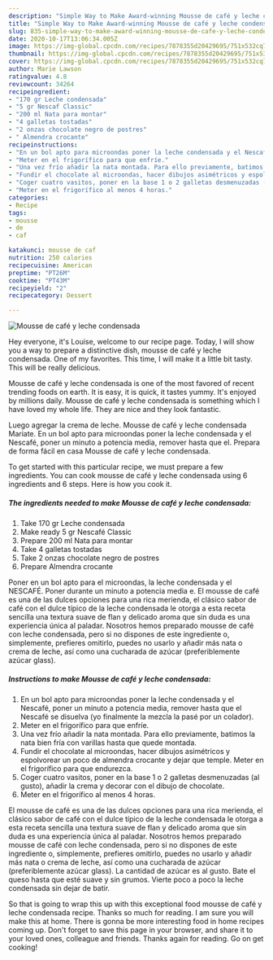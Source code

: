 ```yaml
---
description: "Simple Way to Make Award-winning Mousse de café y leche condensada"
title: "Simple Way to Make Award-winning Mousse de café y leche condensada"
slug: 835-simple-way-to-make-award-winning-mousse-de-cafe-y-leche-condensada
date: 2020-10-17T13:06:34.005Z
image: https://img-global.cpcdn.com/recipes/7878355d20429695/751x532cq70/mousse-de-cafe-y-leche-condensada-foto-principal.jpg
thumbnail: https://img-global.cpcdn.com/recipes/7878355d20429695/751x532cq70/mousse-de-cafe-y-leche-condensada-foto-principal.jpg
cover: https://img-global.cpcdn.com/recipes/7878355d20429695/751x532cq70/mousse-de-cafe-y-leche-condensada-foto-principal.jpg
author: Marie Lawson
ratingvalue: 4.8
reviewcount: 34264
recipeingredient:
- "170 gr Leche condensada"
- "5 gr Nescaf Classic"
- "200 ml Nata para montar"
- "4 galletas tostadas"
- "2 onzas chocolate negro de postres"
- " Almendra crocante"
recipeinstructions:
- "En un bol apto para microondas poner la leche condensada y el Nescafé, poner un minuto a potencia media, remover hasta que el Nescafé se disuelva (yo finalmente la mezcla la pasé por un colador)."
- "Meter en el frigorífico para que enfríe."
- "Una vez frío añadir la nata montada. Para ello previamente, batimos la nata bien fría con varillas hasta que quede montada."
- "Fundir el chocolate al microondas, hacer dibujos asimétricos y espolvorear un poco de almendra crocante y dejar que temple. Meter en el frigorífico para que endurezca."
- "Coger cuatro vasitos, poner en la base 1 o 2 galletas desmenuzadas (al gusto), añadir la crema y decorar con el dibujo de chocolate."
- "Meter en el frigorífico al menos 4 horas."
categories:
- Recipe
tags:
- mousse
- de
- caf

katakunci: mousse de caf 
nutrition: 250 calories
recipecuisine: American
preptime: "PT26M"
cooktime: "PT43M"
recipeyield: "2"
recipecategory: Dessert

---
```



![Mousse de café y leche condensada](https://img-global.cpcdn.com/recipes/7878355d20429695/751x532cq70/mousse-de-cafe-y-leche-condensada-foto-principal.jpg)

Hey everyone, it's Louise, welcome to our recipe page. Today, I will show you a way to prepare a distinctive dish, mousse de café y leche condensada. One of my favorites. This time, I will make it a little bit tasty. This will be really delicious.

Mousse de café y leche condensada is one of the most favored of recent trending foods on earth. It is easy, it is quick, it tastes yummy. It's enjoyed by millions daily. Mousse de café y leche condensada is something which I have loved my whole life. They are nice and they look fantastic.

Luego agregar la crema de leche. Mousse de café y leche condensada Mariate. En un bol apto para microondas poner la leche condensada y el Nescafé, poner un minuto a potencia media, remover hasta que el. Prepara de forma fácil en casa Mousse de café y leche condensada.


To get started with this particular recipe, we must prepare a few ingredients. You can cook mousse de café y leche condensada using 6 ingredients and 6 steps. Here is how you cook it.

<!--inarticleads1-->

##### The ingredients needed to make Mousse de café y leche condensada:

1. Take 170 gr Leche condensada
1. Make ready 5 gr Nescafé Classic
1. Prepare 200 ml Nata para montar
1. Take 4 galletas tostadas
1. Take 2 onzas chocolate negro de postres
1. Prepare  Almendra crocante


Poner en un bol apto para el microondas, la leche condensada y el NESCAFÉ. Poner durante un minuto a potencia media e. El mousse de café es una de las dulces opciones para una rica merienda, el clásico sabor de café con el dulce típico de la leche condensada le otorga a esta receta sencilla una textura suave de flan y delicado aroma que sin duda es una experiencia única al paladar. Nosotros hemos preparado mousse de café con leche condensada, pero si no dispones de este ingrediente o, simplemente, prefieres omitirlo, puedes no usarlo y añadir más nata o crema de leche, así como una cucharada de azúcar (preferiblemente azúcar glass). 

<!--inarticleads2-->

##### Instructions to make Mousse de café y leche condensada:

1. En un bol apto para microondas poner la leche condensada y el Nescafé, poner un minuto a potencia media, remover hasta que el Nescafé se disuelva (yo finalmente la mezcla la pasé por un colador).
1. Meter en el frigorífico para que enfríe.
1. Una vez frío añadir la nata montada. Para ello previamente, batimos la nata bien fría con varillas hasta que quede montada.
1. Fundir el chocolate al microondas, hacer dibujos asimétricos y espolvorear un poco de almendra crocante y dejar que temple. Meter en el frigorífico para que endurezca.
1. Coger cuatro vasitos, poner en la base 1 o 2 galletas desmenuzadas (al gusto), añadir la crema y decorar con el dibujo de chocolate.
1. Meter en el frigorífico al menos 4 horas.


El mousse de café es una de las dulces opciones para una rica merienda, el clásico sabor de café con el dulce típico de la leche condensada le otorga a esta receta sencilla una textura suave de flan y delicado aroma que sin duda es una experiencia única al paladar. Nosotros hemos preparado mousse de café con leche condensada, pero si no dispones de este ingrediente o, simplemente, prefieres omitirlo, puedes no usarlo y añadir más nata o crema de leche, así como una cucharada de azúcar (preferiblemente azúcar glass). La cantidad de azúcar es al gusto. Bate el queso hasta que esté suave y sin grumos. Vierte poco a poco la leche condensada sin dejar de batir. 

So that is going to wrap this up with this exceptional food mousse de café y leche condensada recipe. Thanks so much for reading. I am sure you will make this at home. There is gonna be more interesting food in home recipes coming up. Don't forget to save this page in your browser, and share it to your loved ones, colleague and friends. Thanks again for reading. Go on get cooking!
